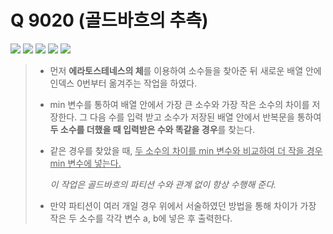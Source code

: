 # Q 9020 (골드바흐의 추측)

<img src="https://img.shields.io/badge/Level-Silver 5-lightgrey"> <img src="https://img.shields.io/badge/Memory-1116%20KB-blue"> <img src="https://img.shields.io/badge/Time-1752%20ms-brightgreen"> <img src="https://img.shields.io/badge/Length-657%20B-red"> <img src="https://img.shields.io/badge/Language-C-blueviolet">



> - 먼저 **에라토스테네스의 체**를 이용하여 소수들을 찾아준 뒤 새로운 배열 안에 인덱스 0번부터 옮겨주는 작업을 하였다.
>
> - min 변수를 통하여 배열 안에서 가장 큰 소수와 가장 작은 소수의 차이를 저장한다. 그 다음 수를 입력 받고 소수가 저장된 배열 안에서 반복문을 통하여 **두 소수를 더했을 때 입력받은 수와 똑같을 경우**를 찾는다.
>
> - 같은 경우를 찾았을 때, <u>두 소수의 차이를 min 변수와 비교하여 더 작을 경우 min 변수에 넣는다.</u>
>
>   *이 작업은 골드바흐의 파티션 수와 관계 없이 항상 수행해 준다.*
>
> - 만약 파티션이 여러 개일 경우 위에서 서술하였던 방법을 통해 차이가 가장 작은 두 소수를 각각 변수 a, b에 넣은 후 출력한다.

